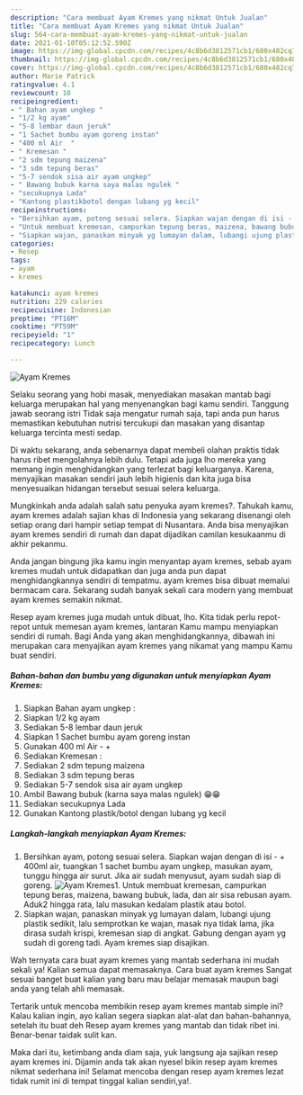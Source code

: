 ```yaml
---
description: "Cara membuat Ayam Kremes yang nikmat Untuk Jualan"
title: "Cara membuat Ayam Kremes yang nikmat Untuk Jualan"
slug: 564-cara-membuat-ayam-kremes-yang-nikmat-untuk-jualan
date: 2021-01-10T05:12:52.590Z
image: https://img-global.cpcdn.com/recipes/4c8b6d3812571cb1/680x482cq70/ayam-kremes-foto-resep-utama.jpg
thumbnail: https://img-global.cpcdn.com/recipes/4c8b6d3812571cb1/680x482cq70/ayam-kremes-foto-resep-utama.jpg
cover: https://img-global.cpcdn.com/recipes/4c8b6d3812571cb1/680x482cq70/ayam-kremes-foto-resep-utama.jpg
author: Marie Patrick
ratingvalue: 4.1
reviewcount: 10
recipeingredient:
- " Bahan ayam ungkep "
- "1/2 kg ayam"
- "5-8 lembar daun jeruk"
- "1 Sachet bumbu ayam goreng instan"
- "400 ml Air  "
- " Kremesan "
- "2 sdm tepung maizena"
- "3 sdm tepung beras"
- "5-7 sendok sisa air ayam ungkep"
- " Bawang bubuk karna saya malas ngulek "
- "secukupnya Lada"
- "Kantong plastikbotol dengan lubang yg kecil"
recipeinstructions:
- "Bersihkan ayam, potong sesuai selera. Siapkan wajan dengan di isi - + 400ml air, tuangkan 1 sachet bumbu ayam ungkep, masukan ayam, tunggu hingga air surut. Jika air sudah menyusut, ayam sudah siap di goreng."
- "Untuk membuat kremesan, campurkan tepung beras, maizena, bawang bubuk, lada, dan air sisa rebusan ayam. Aduk2 hingga rata, lalu masukan kedalam plastik atau botol."
- "Siapkan wajan, panaskan minyak yg lumayan dalam, lubangi ujung plastik sedikit, lalu semprotkan ke wajan, masak nya tidak lama, jika dirasa sudah krispi, kremesan siap di angkat. Gabung dengan ayam yg sudah di goreng tadi. Ayam kremes siap disajikan."
categories:
- Resep
tags:
- ayam
- kremes

katakunci: ayam kremes 
nutrition: 229 calories
recipecuisine: Indonesian
preptime: "PT16M"
cooktime: "PT59M"
recipeyield: "1"
recipecategory: Lunch

---
```



![Ayam Kremes](https://img-global.cpcdn.com/recipes/4c8b6d3812571cb1/680x482cq70/ayam-kremes-foto-resep-utama.jpg)

Selaku seorang yang hobi masak, menyediakan masakan mantab bagi keluarga merupakan hal yang menyenangkan bagi kamu sendiri. Tanggung jawab seorang istri Tidak saja mengatur rumah saja, tapi anda pun harus memastikan kebutuhan nutrisi tercukupi dan masakan yang disantap keluarga tercinta mesti sedap.

Di waktu  sekarang, anda sebenarnya dapat membeli olahan praktis tidak harus ribet mengolahnya lebih dulu. Tetapi ada juga lho mereka yang memang ingin menghidangkan yang terlezat bagi keluarganya. Karena, menyajikan masakan sendiri jauh lebih higienis dan kita juga bisa menyesuaikan hidangan tersebut sesuai selera keluarga. 



Mungkinkah anda adalah salah satu penyuka ayam kremes?. Tahukah kamu, ayam kremes adalah sajian khas di Indonesia yang sekarang disenangi oleh setiap orang dari hampir setiap tempat di Nusantara. Anda bisa menyajikan ayam kremes sendiri di rumah dan dapat dijadikan camilan kesukaanmu di akhir pekanmu.

Anda jangan bingung jika kamu ingin menyantap ayam kremes, sebab ayam kremes mudah untuk didapatkan dan juga anda pun dapat menghidangkannya sendiri di tempatmu. ayam kremes bisa dibuat memalui bermacam cara. Sekarang sudah banyak sekali cara modern yang membuat ayam kremes semakin nikmat.

Resep ayam kremes juga mudah untuk dibuat, lho. Kita tidak perlu repot-repot untuk memesan ayam kremes, lantaran Kamu mampu menyiapkan sendiri di rumah. Bagi Anda yang akan menghidangkannya, dibawah ini merupakan cara menyajikan ayam kremes yang nikamat yang mampu Kamu buat sendiri.

<!--inarticleads1-->

##### Bahan-bahan dan bumbu yang digunakan untuk menyiapkan Ayam Kremes:

1. Siapkan  Bahan ayam ungkep :
1. Siapkan 1/2 kg ayam
1. Sediakan 5-8 lembar daun jeruk
1. Siapkan 1 Sachet bumbu ayam goreng instan
1. Gunakan 400 ml Air - +
1. Sediakan  Kremesan :
1. Sediakan 2 sdm tepung maizena
1. Sediakan 3 sdm tepung beras
1. Sediakan 5-7 sendok sisa air ayam ungkep
1. Ambil  Bawang bubuk (karna saya malas ngulek) 😁😁
1. Sediakan secukupnya Lada
1. Gunakan Kantong plastik/botol dengan lubang yg kecil




<!--inarticleads2-->

##### Langkah-langkah menyiapkan Ayam Kremes:

1. Bersihkan ayam, potong sesuai selera. Siapkan wajan dengan di isi - + 400ml air, tuangkan 1 sachet bumbu ayam ungkep, masukan ayam, tunggu hingga air surut. Jika air sudah menyusut, ayam sudah siap di goreng.
<img src="https://img-global.cpcdn.com/steps/0cd1a79f527b0a1c/160x128cq70/ayam-kremes-langkah-memasak-1-foto.jpg" alt="Ayam Kremes">1. Untuk membuat kremesan, campurkan tepung beras, maizena, bawang bubuk, lada, dan air sisa rebusan ayam. Aduk2 hingga rata, lalu masukan kedalam plastik atau botol.
1. Siapkan wajan, panaskan minyak yg lumayan dalam, lubangi ujung plastik sedikit, lalu semprotkan ke wajan, masak nya tidak lama, jika dirasa sudah krispi, kremesan siap di angkat. Gabung dengan ayam yg sudah di goreng tadi. Ayam kremes siap disajikan.




Wah ternyata cara buat ayam kremes yang mantab sederhana ini mudah sekali ya! Kalian semua dapat memasaknya. Cara buat ayam kremes Sangat sesuai banget buat kalian yang baru mau belajar memasak maupun bagi anda yang telah ahli memasak.

Tertarik untuk mencoba membikin resep ayam kremes mantab simple ini? Kalau kalian ingin, ayo kalian segera siapkan alat-alat dan bahan-bahannya, setelah itu buat deh Resep ayam kremes yang mantab dan tidak ribet ini. Benar-benar taidak sulit kan. 

Maka dari itu, ketimbang anda diam saja, yuk langsung aja sajikan resep ayam kremes ini. Dijamin anda tak akan nyesel bikin resep ayam kremes nikmat sederhana ini! Selamat mencoba dengan resep ayam kremes lezat tidak rumit ini di tempat tinggal kalian sendiri,ya!.

